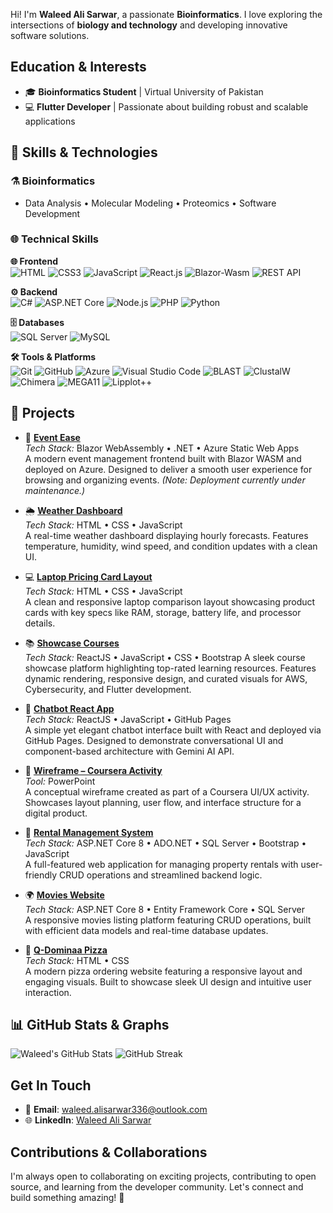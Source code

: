Hi! I'm **Waleed Ali Sarwar**, a passionate **Bioinformatics**. I love exploring the intersections of **biology and technology** and developing innovative software solutions.  

## Education & Interests  

- 🎓 **Bioinformatics Student** | Virtual University of Pakistan  
- 💻 **Flutter Developer** | Passionate about building robust and scalable applications  

## 🧪 Skills & Technologies

### ⚗️ Bioinformatics  
- Data Analysis • Molecular Modeling • Proteomics  • Software Development

### 🌐 Technical Skills
**🌐 Frontend**  
![HTML](https://img.shields.io/badge/HTML-E34F26?style=for-the-badge&logo=html5&logoColor=white)  ![CSS3](https://img.shields.io/badge/CSS-1572B6?style=for-the-badge&logo=css3&logoColor=white)  ![JavaScript](https://img.shields.io/badge/JavaScript-F7DF1E?style=for-the-badge&logo=javascript&logoColor=black)  ![React.js](https://img.shields.io/badge/React-20232A?style=for-the-badge&logo=react&logoColor=61DAFB)  ![Blazor-Wasm](https://img.shields.io/badge/Blazor-512BD4?style=for-the-badge&logo=blazor&logoColor=white)  ![REST API](https://img.shields.io/badge/REST%20API-00C7B7?style=for-the-badge&logo=api&logoColor=white)


**⚙️ Backend**  
![C#](https://img.shields.io/badge/C%23-239120?style=for-the-badge&logo=c-sharp&logoColor=white)  ![ASP.NET Core](https://img.shields.io/badge/ASP.NET%20Core-512BD4?style=for-the-badge&logo=.net&logoColor=white)  ![Node.js](https://img.shields.io/badge/Node.js-339933?style=for-the-badge&logo=node.js&logoColor=white)  ![PHP](https://img.shields.io/badge/PHP-777BB4?style=for-the-badge&logo=php&logoColor=white)  ![Python](https://img.shields.io/badge/Python-3776AB?style=for-the-badge&logo=python&logoColor=white)  

**🗄️ Databases**  
![SQL Server](https://img.shields.io/badge/SQL%20Server-CC2927?style=for-the-badge&logo=microsoftsqlserver&logoColor=white)  ![MySQL](https://img.shields.io/badge/MySQL-4479A1?style=for-the-badge&logo=mysql&logoColor=white)  

**🛠️ Tools & Platforms**  
![Git](https://img.shields.io/badge/Git-F05032?style=for-the-badge&logo=git&logoColor=white)  ![GitHub](https://img.shields.io/badge/GitHub-181717?style=for-the-badge&logo=github&logoColor=white)  ![Azure](https://img.shields.io/badge/Azure-0078D4?style=for-the-badge&logo=microsoftazure&logoColor=white) ![Visual Studio Code](https://img.shields.io/badge/VS%20Code-007ACC?style=for-the-badge&logo=visualstudiocode&logoColor=white) ![BLAST](https://img.shields.io/badge/BLAST-006699?style=for-the-badge&logo=data:image/svg+xml;base64,PHN2Zy8+/svg&logoColor=white)  ![ClustalW](https://img.shields.io/badge/ClustalW-228B22?style=for-the-badge&logoColor=white)  ![Chimera](https://img.shields.io/badge/Chimera-8B0000?style=for-the-badge&logoColor=white)  ![MEGA11](https://img.shields.io/badge/MEGA11-1E90FF?style=for-the-badge&logoColor=white)  ![Lipplot++](https://img.shields.io/badge/Lipplot++-4B0082?style=for-the-badge&logoColor=white)


## 🚧 Projects

- 🎉 [**Event Ease**](https://proud-mud-095041a00.6.azurestaticapps.net/)  
  *Tech Stack:* Blazor WebAssembly • .NET • Azure Static Web Apps  
  A modern event management frontend built with Blazor WASM and deployed on Azure. Designed to deliver a smooth user experience for browsing and organizing events. *(Note: Deployment currently under maintenance.)*
  
- 🌦️ [**Weather Dashboard**](https://waleed-ali-sarwar.github.io/projects/weather-dashboard/)  
  *Tech Stack:* HTML • CSS • JavaScript  
  A real-time weather dashboard displaying hourly forecasts. Features temperature, humidity, wind speed, and condition updates with a clean UI.  

- 💻 [**Laptop Pricing Card Layout**](https://waleed-ali-sarwar.github.io/projects/products)  
  *Tech Stack:* HTML • CSS • JavaScript  
  A clean and responsive laptop comparison layout showcasing product cards with key specs like RAM, storage, battery life, and processor details.  

- 📚 [**Showcase Courses**](https://waleed-ali-sarwar.github.io/showcase-courses)  
  *Tech Stack:* ReactJS • JavaScript • CSS  • Bootstrap
  A sleek course showcase platform highlighting top-rated learning resources. Features dynamic rendering, responsive design, and curated visuals for AWS, Cybersecurity, and Flutter development.  

- 🤖 [**Chatbot React App**](https://waleed-ali-sarwar.github.io/chatbot-react-app/)  
  *Tech Stack:* ReactJS • JavaScript • GitHub Pages  
  A simple yet elegant chatbot interface built with React and deployed via GitHub Pages. Designed to demonstrate conversational UI and component-based architecture with Gemini AI API.

- 🧩 [**Wireframe – Coursera Activity**](https://1drv.ms/p/c/4bcfc40837943837/ETc4lDcIxM8ggEu0JAIAAAABKGjHMZm8opzIom2goZQTHw?e=akC6Me)  
  *Tool:* PowerPoint  
  A conceptual wireframe created as part of a Coursera UI/UX activity. Showcases layout planning, user flow, and interface structure for a digital product.

- 🚀 [**Rental Management System**](https://rtms-was.azurewebsites.net)  
  *Tech Stack:* ASP.NET Core 8 • ADO.NET • SQL Server • Bootstrap • JavaScript  
  A full-featured web application for managing property rentals with user-friendly CRUD operations and streamlined backend logic.

- 🌍 [**Movies Website**](https://moviesmvccore.azurewebsites.net)  
  *Tech Stack:* ASP.NET Core 8 • Entity Framework Core • SQL Server  
  A responsive movies listing platform featuring CRUD operations, built with efficient data models and real-time database updates.

- 🍕 [**Q-Dominaa Pizza**](https://waleed-ali-sarwar.github.io/was/projects/index2.html)  
  *Tech Stack:* HTML • CSS  
  A modern pizza ordering website featuring a responsive layout and engaging visuals. Built to showcase sleek UI design and intuitive user interaction.  

## 📊 GitHub Stats & Graphs

![Waleed's GitHub Stats](https://github-readme-stats.vercel.app/api?username=Waleed-Ali-Sarwar&show_icons=true&theme=tokyonight&hide_title=true) ![GitHub Streak](https://streak-stats.demolab.com/?user=Waleed-Ali-Sarwar&theme=tokyonight)

## Get In Touch  

- 📧 **Email**: [waleed.alisarwar336@outlook.com](mailto:waleed.alisarwar336@outlook.com)  
- 🌐 **LinkedIn**: [Waleed Ali Sarwar](https://linkedin.com/in/waleed-ali-sarwar)  

## Contributions & Collaborations  

I'm always open to collaborating on exciting projects, contributing to open source, and learning from the developer community. Let's connect and build something amazing! 🚀  
